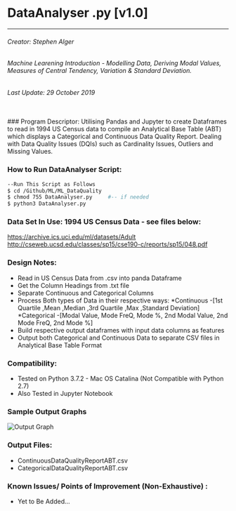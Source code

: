 # DataAnalyser .py [v1.0]
* * *
###### Creator: Stephen Alger
###### Machine Learening Introduction - Modelling Data, Deriving Modal Values, Measures of Central Tendency, Variation & Standard Deviation.
###### Last Update: 29 October 2019
<br/>
### Program Descriptor: 
Utilising Pandas and Jupyter to create Dataframes to read in 1994 US Census data to compile an Analytical Base Table (ABT) which displays a Categorical and Continuous Data Quality Report. Dealing with Data Quality Issues (DQIs) such as Cardinality Issues, Outliers and Missing Values.

### How to Run DataAnalyser Script:

```sh
--Run This Script as Follows
$ cd /Github/ML/ML_DataQuality
$ chmod 755 DataAnalyser.py     #-- if needed 
$ python3 DataAnalyser.py
```

### Data Set In Use: 1994 US Census Data - see files below:
https://archive.ics.uci.edu/ml/datasets/Adult
http://cseweb.ucsd.edu/classes/sp15/cse190-c/reports/sp15/048.pdf

### Design Notes:
- Read in US Census Data from .csv into panda Dataframe
- Get the Column Headings from .txt file
- Separate Continuous and Categorical Columns
- Process Both types of Data in their respective ways:
*Continuous -[1st Quartile ,Mean ,Median ,3rd Quartile ,Max ,Standard Deviation]
*Categorical -[Modal Value, Mode FreQ, Mode %, 2nd Modal Value, 2nd Mode FreQ, 2nd Mode %]
- Build respective output dataframes with input data columns as features
- Output both Categorical and Continuous Data to separate CSV files in Analytical Base Table Format

### Compatibility: 
* Tested on Python 3.7.2 - Mac OS Catalina (Not Compatible with Python 2.7)
* Also Tested in Jupyter Notebook

### Sample Output Graphs
![Output Graph](https://github.com/Stephen2697/ML/blob/master/ML_graph.png)

### Output Files:
- ContinuousDataQualityReportABT.csv
- CategoricalDataQualityReportABT.csv


### Known Issues/ Points of Improvement (Non-Exhaustive) :
- Yet to Be Added...



